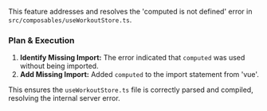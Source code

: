 This feature addresses and resolves the 'computed is not defined' error in `src/composables/useWorkoutStore.ts`.

### Plan & Execution

1.  **Identify Missing Import:** The error indicated that `computed` was used without being imported.
2.  **Add Missing Import:** Added `computed` to the import statement from 'vue'.

This ensures the `useWorkoutStore.ts` file is correctly parsed and compiled, resolving the internal server error.